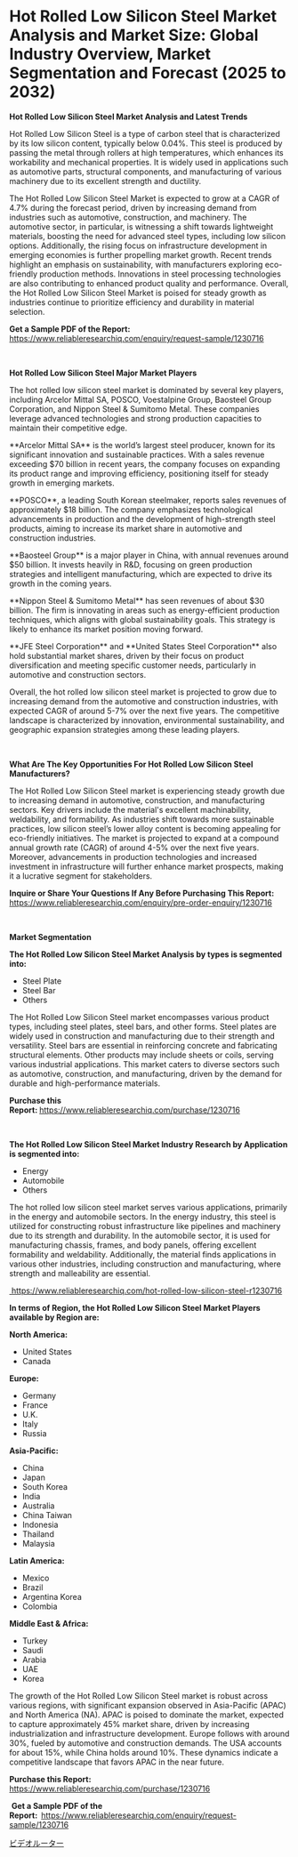 <p><h1>Hot Rolled Low Silicon Steel Market Analysis and Market Size: Global Industry Overview, Market Segmentation and Forecast (2025 to 2032)</h1></p><p><strong>Hot Rolled Low Silicon Steel Market Analysis and Latest Trends</strong></p>
<p><p>Hot Rolled Low Silicon Steel is a type of carbon steel that is characterized by its low silicon content, typically below 0.04%. This steel is produced by passing the metal through rollers at high temperatures, which enhances its workability and mechanical properties. It is widely used in applications such as automotive parts, structural components, and manufacturing of various machinery due to its excellent strength and ductility.</p><p>The Hot Rolled Low Silicon Steel Market is expected to grow at a CAGR of 4.7% during the forecast period, driven by increasing demand from industries such as automotive, construction, and machinery. The automotive sector, in particular, is witnessing a shift towards lightweight materials, boosting the need for advanced steel types, including low silicon options. Additionally, the rising focus on infrastructure development in emerging economies is further propelling market growth. Recent trends highlight an emphasis on sustainability, with manufacturers exploring eco-friendly production methods. Innovations in steel processing technologies are also contributing to enhanced product quality and performance. Overall, the Hot Rolled Low Silicon Steel Market is poised for steady growth as industries continue to prioritize efficiency and durability in material selection.</p></p>
<p><strong>Get a Sample PDF of the Report:&nbsp;</strong> <a href="https://www.reliableresearchiq.com/enquiry/request-sample/1230716?utm_campaign=1082&utm_medium=2&utm_source=Github&utm_content=ia&utm_term=03022025&utm_id=hot-rolled-low-silicon-steel">https://www.reliableresearchiq.com/enquiry/request-sample/1230716</a></p>
<p>&nbsp;</p>
<p><strong>Hot Rolled Low Silicon Steel Major Market Players</strong></p>
<p><p>The hot rolled low silicon steel market is dominated by several key players, including Arcelor Mittal SA, POSCO, Voestalpine Group, Baosteel Group Corporation, and Nippon Steel & Sumitomo Metal. These companies leverage advanced technologies and strong production capacities to maintain their competitive edge.</p><p>**Arcelor Mittal SA** is the world’s largest steel producer, known for its significant innovation and sustainable practices. With a sales revenue exceeding $70 billion in recent years, the company focuses on expanding its product range and improving efficiency, positioning itself for steady growth in emerging markets.</p><p>**POSCO**, a leading South Korean steelmaker, reports sales revenues of approximately $18 billion. The company emphasizes technological advancements in production and the development of high-strength steel products, aiming to increase its market share in automotive and construction industries.</p><p>**Baosteel Group** is a major player in China, with annual revenues around $50 billion. It invests heavily in R&D, focusing on green production strategies and intelligent manufacturing, which are expected to drive its growth in the coming years.</p><p>**Nippon Steel & Sumitomo Metal** has seen revenues of about $30 billion. The firm is innovating in areas such as energy-efficient production techniques, which aligns with global sustainability goals. This strategy is likely to enhance its market position moving forward.</p><p>**JFE Steel Corporation** and **United States Steel Corporation** also hold substantial market shares, driven by their focus on product diversification and meeting specific customer needs, particularly in automotive and construction sectors.</p><p>Overall, the hot rolled low silicon steel market is projected to grow due to increasing demand from the automotive and construction industries, with expected CAGR of around 5-7% over the next five years. The competitive landscape is characterized by innovation, environmental sustainability, and geographic expansion strategies among these leading players.</p></p>
<p>&nbsp;</p>
<p><strong>What Are The Key Opportunities For Hot Rolled Low Silicon Steel Manufacturers?</strong></p>
<p><p>The Hot Rolled Low Silicon Steel market is experiencing steady growth due to increasing demand in automotive, construction, and manufacturing sectors. Key drivers include the material's excellent machinability, weldability, and formability. As industries shift towards more sustainable practices, low silicon steel’s lower alloy content is becoming appealing for eco-friendly initiatives. The market is projected to expand at a compound annual growth rate (CAGR) of around 4-5% over the next five years. Moreover, advancements in production technologies and increased investment in infrastructure will further enhance market prospects, making it a lucrative segment for stakeholders.</p></p>
<p><strong>Inquire or Share Your Questions If Any Before Purchasing This Report:</strong> <a href="https://www.reliableresearchiq.com/enquiry/pre-order-enquiry/1230716?utm_campaign=1082&utm_medium=2&utm_source=Github&utm_content=ia&utm_term=03022025&utm_id=hot-rolled-low-silicon-steel">https://www.reliableresearchiq.com/enquiry/pre-order-enquiry/1230716</a></p>
<p>&nbsp;</p>
<p><strong>Market Segmentation</strong></p>
<p><strong>The Hot Rolled Low Silicon Steel Market Analysis by types is segmented into:</strong></p>
<p><ul><li>Steel Plate</li><li>Steel Bar</li><li>Others</li></ul></p>
<p><p>The Hot Rolled Low Silicon Steel market encompasses various product types, including steel plates, steel bars, and other forms. Steel plates are widely used in construction and manufacturing due to their strength and versatility. Steel bars are essential in reinforcing concrete and fabricating structural elements. Other products may include sheets or coils, serving various industrial applications. This market caters to diverse sectors such as automotive, construction, and manufacturing, driven by the demand for durable and high-performance materials.</p></p>
<p><strong>Purchase this Report:&nbsp;</strong><a href="https://www.reliableresearchiq.com/purchase/1230716?utm_campaign=1082&utm_medium=2&utm_source=Github&utm_content=ia&utm_term=03022025&utm_id=hot-rolled-low-silicon-steel">https://www.reliableresearchiq.com/purchase/1230716</a></p>
<p>&nbsp;</p>
<p><strong>The Hot Rolled Low Silicon Steel Market Industry Research by Application is segmented into:</strong></p>
<p><ul><li>Energy</li><li>Automobile</li><li>Others</li></ul></p>
<p><p>The hot rolled low silicon steel market serves various applications, primarily in the energy and automobile sectors. In the energy industry, this steel is utilized for constructing robust infrastructure like pipelines and machinery due to its strength and durability. In the automobile sector, it is used for manufacturing chassis, frames, and body panels, offering excellent formability and weldability. Additionally, the material finds applications in various other industries, including construction and manufacturing, where strength and malleability are essential.</p></p>
<p><a href="https://www.reliableresearchiq.com/hot-rolled-low-silicon-steel-r1230716?utm_campaign=1082&utm_medium=2&utm_source=Github&utm_content=ia&utm_term=03022025&utm_id=hot-rolled-low-silicon-steel">&nbsp;https://www.reliableresearchiq.com/hot-rolled-low-silicon-steel-r1230716</a></p>
<p><strong>In terms of Region, the Hot Rolled Low Silicon Steel Market Players available by Region are:</strong></p>
<p>
    <p> <strong> North America: </strong>
        <ul>
            <li>United States</li>
            <li>Canada</li>
        </ul>
        </p> 
    <p> <strong> Europe: </strong>
        <ul>
            <li>Germany</li>
            <li>France</li>
            <li>U.K.</li>
            <li>Italy</li>
            <li>Russia</li>
        </ul>
        </p> 
    <p> <strong> Asia-Pacific: </strong>
        <ul>
            <li>China</li>
            <li>Japan</li>
            <li>South Korea</li>
            <li>India</li>
            <li>Australia</li>
            <li>China Taiwan</li>
            <li>Indonesia</li>
            <li>Thailand</li>
            <li>Malaysia</li>
        </ul>
        </p> 
    <p> <strong> Latin America: </strong>
        <ul>
            <li>Mexico</li>
            <li>Brazil</li>
            <li>Argentina Korea</li>
            <li>Colombia</li>
        </ul>
        </p> 
    <p> <strong> Middle East & Africa: </strong>
        <ul>
            <li>Turkey</li>
            <li>Saudi</li>
            <li>Arabia</li>
            <li>UAE</li>
            <li>Korea</li>
        </ul>
    </p>
    </p>
<p><p>The growth of the Hot Rolled Low Silicon Steel market is robust across various regions, with significant expansion observed in Asia-Pacific (APAC) and North America (NA). APAC is poised to dominate the market, expected to capture approximately 45% market share, driven by increasing industrialization and infrastructure development. Europe follows with around 30%, fueled by automotive and construction demands. The USA accounts for about 15%, while China holds around 10%. These dynamics indicate a competitive landscape that favors APAC in the near future.</p></p>
<p><strong>Purchase this Report: </strong><a href="https://www.reliableresearchiq.com/purchase/1230716?utm_campaign=1082&utm_medium=2&utm_source=Github&utm_content=ia&utm_term=03022025&utm_id=hot-rolled-low-silicon-steel">https://www.reliableresearchiq.com/purchase/1230716</a></p>
<p>&nbsp;<strong>Get a Sample PDF of the Report:&nbsp;&nbsp;</strong><a href="https://www.reliableresearchiq.com/enquiry/request-sample/1230716?utm_campaign=1082&utm_medium=2&utm_source=Github&utm_content=ia&utm_term=03022025&utm_id=hot-rolled-low-silicon-steel">https://www.reliableresearchiq.com/enquiry/request-sample/1230716</a></p>
<p><strong></strong></p>
<p><p><a href="https://github.com/lababdou/Market-Research-Report-List-6/blob/main/860851034978.md?utm_campaign=1082&utm_medium=2&utm_source=Github&utm_content=ia&utm_term=03022025&utm_id=hot-rolled-low-silicon-steel">ビデオルーター</a></p></p>